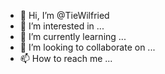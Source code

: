 - 👋 Hi, I’m @TieWilfried
- 👀 I’m interested in ...
- 🌱 I’m currently learning ...
- 💞️ I’m looking to collaborate on ...
- 📫 How to reach me ...

<!---
TieWilfried/TieWilfried is a ✨ special ✨ repository because its `README.md` (this file) appears on your GitHub profile.
You can click the Preview link to take a look at your changes.
--->
